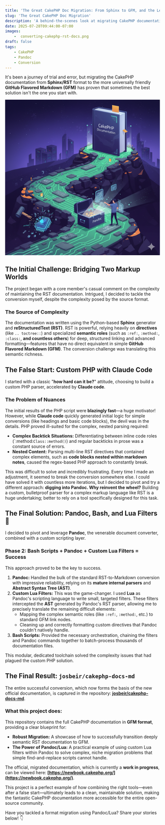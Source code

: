 ```yaml
---
title: 'The Great CakePHP Doc Migration: From Sphinx to GFM, and the Lesson Learned'
slug: 'The Great CakePHP Doc Migration'
description: 'A behind-the-scenes look at migrating CakePHP documentation from Sphinx/RST to GitHub Flavored Markdown, the challenges faced, and lessons learned during the conversion process.'
date: 2025-07-28T09:44:00-07:00
images:
    -  converting-cakephp-rst-docs.png
draft: false
tags:
    - CakePHP
    - Pandoc
    - Conversion
---
```


It's been a journey of trial and error, but migrating the CakePHP documentation from **Sphinx/RST** format to the more universally friendly **GitHub Flavored Markdown (GFM)** has proven that sometimes the best solution isn't the one you start with.

![Converting the CakePHP documentation](converting-cakephp-rst-docs.png)

## The Initial Challenge: Bridging Two Markup Worlds

The project began with a core member's casual comment on the complexity of maintaining the RST documentation. Intrigued, I decided to tackle the conversion myself, despite the complexity posed by the source format.

### The Source of Complexity

The documentation was written using the Python-based **Sphinx** generator and **reStructuredText (RST)**. RST is powerful, relying heavily on **directives** (like `.. toctree::`) and specialized **semantic roles** (such as `:ref:`, `:method:`, `:class:`, **and countless others**) for deep, structured linking and advanced formatting—features that have no direct equivalent in simple **GitHub Flavored Markdown (GFM)**. The conversion challenge was translating this semantic richness.

## The False Start: Custom PHP with Claude Code

I started with a classic "**how hard can it be?**" attitude, choosing to build a custom PHP parser, accelerated by **Claude code**.

### The Problem of Nuances

The initial results of the PHP script were **blazingly fast**—a huge motivator! However, while **Claude code** quickly generated initial logic for simple conversions (like headings and basic code blocks), the devil was in the details. PHP proved ill-suited for the complex, nested parsing required:

* **Complex Backtick Situations:** Differentiating between inline code roles (`:method:``Class::method()``) and regular backticks in prose was a constant source of errors.
* **Nested Content:** Parsing multi-line RST directives that contained complex elements, such as **code blocks nested within markdown notes**, caused the regex-based PHP approach to constantly break.

This was difficult to solve and incredibly frustrating. Every time I made an adjustment, it seemed to break the conversion somewhere else. I could have solved it with countless more iterations, but I decided to pivot and try a different approach: **digging into Pandoc. Why reinvent the wheel?** Building a custom, bulletproof parser for a complex markup language like RST is a huge undertaking; better to rely on a tool specifically designed for this task.

## The Final Solution: Pandoc, Bash, and Lua Filters 🚀

I decided to pivot and leverage **Pandoc**, the venerable document converter, combined with a custom scripting layer.

### Phase 2: Bash Scripts + Pandoc + Custom Lua Filters = Success

This approach proved to be the key to success.

1.  **Pandoc:** Handled the bulk of the standard RST-to-Markdown conversion with impressive reliability, relying on its **mature internal parsers** and **Abstract Syntax Tree (AST)**.
2.  **Custom Lua Filters:** This was the game-changer. I used **Lua** as Pandoc's scripting language to write small, targeted filters. These filters intercepted the **AST** generated by Pandoc's RST parser, allowing me to precisely translate the remaining difficult elements:
    * Mapping the complex semantic roles (like `:ref:`, `:method:`, etc.) to standard GFM link nodes.
    * Cleaning up and correctly formatting custom directives that Pandoc couldn't natively handle.
3.  **Bash Scripts:** Provided the necessary orchestration, chaining the filters and Pandoc commands together to batch-process thousands of documentation files.

This modular, dedicated toolchain solved the complexity issues that had plagued the custom PHP solution.

## The Final Result: `josbeir/cakephp-docs-md`

The entire successful conversion, which now forms the basis of the new official documentation, is captured in the repository: **[josbeir/cakephp-docs-md](https://github.com/josbeir/cakephp-docs-md)**.

### What this project does:

This repository contains the full CakePHP documentation in **GFM format**, providing a clear blueprint for:

* **Robust Migration:** A showcase of how to successfully transition deeply semantic RST documentation to GFM.
* **The Power of Pandoc/Lua:** A practical example of using custom Lua filters within Pandoc to solve complex, niche migration problems that simple find-and-replace scripts cannot handle.

The official, migrated documentation, which is currently a **work in progress**, can be viewed here: **[https://newbook.cakephp.org/](https://newbook.cakephp.org/)**.

This project is a perfect example of how combining the right tools—even after a false start—ultimately leads to a clean, maintainable solution, making the fantastic CakePHP documentation more accessible for the entire open-source community.

Have you tackled a format migration using Pandoc/Lua? Share your stories below! 👇
